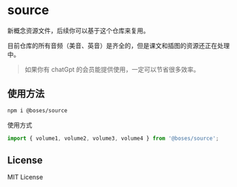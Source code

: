 # source

新概念资源文件，后续你可以基于这个仓库来复用。

目前仓库的所有音频（美音、英音）是齐全的，但是课文和插图的资源还正在处理中。

> 如果你有 chatGpt 的会员能提供使用，一定可以节省很多效率。

## 使用方法

```sh
npm i @boses/source
```

使用方式

```js
import { volume1, volume2, volume3, volume4 } from '@boses/source';
```

## License

MIT License
